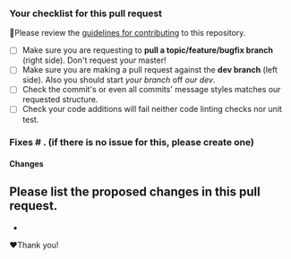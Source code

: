 ### Your checklist for this pull request
🚨Please review the [guidelines for contributing](CONTRIBUTING.md) to this repository.

- [ ] Make sure you are requesting to **pull a topic/feature/bugfix branch** (right side). Don't request your master!
- [ ] Make sure you are making a pull request against the **dev branch** (left side). Also you should start *your branch* off *our dev*.
- [ ] Check the commit's or even all commits' message styles matches our requested structure.
- [ ] Check your code additions will fail neither code linting checks nor unit test.

### Fixes # . (if there is no issue for this, please create one)

#### Changes
Please list the proposed changes in this pull request.
- 
- 

:heart:Thank you!
